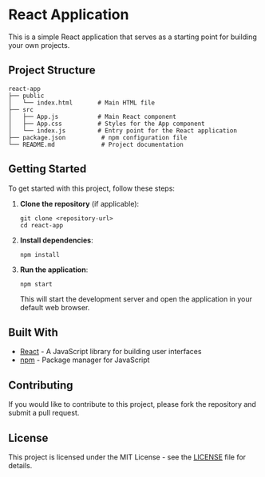 # React Application

This is a simple React application that serves as a starting point for building your own projects.

## Project Structure

```
react-app
├── public
│   └── index.html       # Main HTML file
├── src
│   ├── App.js           # Main React component
│   ├── App.css          # Styles for the App component
│   └── index.js         # Entry point for the React application
├── package.json          # npm configuration file
└── README.md             # Project documentation
```

## Getting Started

To get started with this project, follow these steps:

1. **Clone the repository** (if applicable):
   ```
   git clone <repository-url>
   cd react-app
   ```

2. **Install dependencies**:
   ```
   npm install
   ```

3. **Run the application**:
   ```
   npm start
   ```

   This will start the development server and open the application in your default web browser.

## Built With

- [React](https://reactjs.org/) - A JavaScript library for building user interfaces
- [npm](https://www.npmjs.com/) - Package manager for JavaScript

## Contributing

If you would like to contribute to this project, please fork the repository and submit a pull request. 

## License

This project is licensed under the MIT License - see the [LICENSE](LICENSE) file for details.